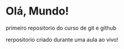 # Olá, Mundo!
 primeiro repositorio do curso de git e github

 rerpositorio criado durante uma aula ao vivo!